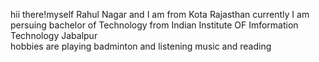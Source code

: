 hii there!myself Rahul Nagar and I am from Kota Rajasthan
currently I am persuing bachelor of Technology from Indian Institute OF Imformation Technology Jabalpur
<br>hobbies are playing badminton and listening music and reading
